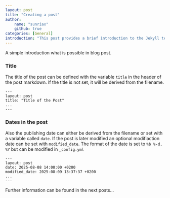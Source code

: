 ```yaml
---
layout: post
title: "Creating a post"
author:
    name: "sunriax"
    github: true
categories: [General]
introduction: "This post provides a brief introduction to the Jekyll template and describes the basic functionality of variables in the header and their application on the page."
---
```


A simple introduction what is possible in blog post.

### Title

The title of the post can be defined with the variable `title` in the header of the post markdown. If the title is not set, it will be derived from the filename.

```
---
layout: post
title: "Title of the Post"
...
---
```

### Dates in the post

Also the publishing date can either be derived from the filename or set with a variable called `date`. If the post is later modified an optional modifiaction date can be set with `modified_date`. The format of the date is set to `%b %-d, %Y` but can be modified in `_config.yml`

```
---
layout: post
date: 2025-08-08 14:00:00 +0200
modified_date: 2025-08-09 13:37:37 +0200
...
---
```

Further information can be found in the next posts...